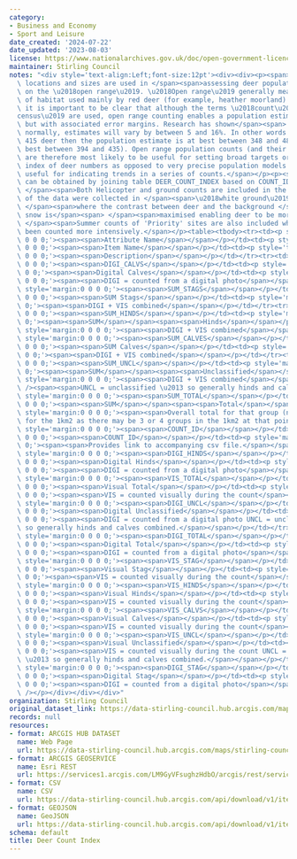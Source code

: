 ```yaml
---
category:
- Business and Economy
- Sport and Leisure
date_created: '2024-07-22'
date_updated: '2023-08-03'
license: https://www.nationalarchives.gov.uk/doc/open-government-licence/version/3/
maintainer: Stirling Council
notes: "<div style='text-align:Left;font-size:12pt'><div><div><p><span>Deer group\
  \ locations and sizes are used in </span><span>assessing deer populations living\
  \ on the \u2018open range\u2019. \u2018Open range\u2019 generally means open areas\
  \ of habitat used mainly by red deer (for example, heather moorland). From the outset\
  \ it is important to be clear that although the terms \u2018count\u2019 or \u2018\
  census\u2019 are used, open range counting enables a population estimate to be made,\
  \ but with associated error margins. Research has shown</span><span> </span><span>that,\
  \ normally, estimates will vary by between 5 and 16%. In other words if you count\
  \ 415 deer then the population estimate is at best between 348 and 481 (or at very\
  \ best between 394 and 435). Open range population counts (and their resulting estimates)\
  \ are therefore most likely to be useful for setting broad targets or giving an\
  \ index of deer numbers as opposed to very precise population models. They are also\
  \ useful for indicating trends in a series of counts.</span></p><p><span>Count information\
  \ can be obtained by joining table DEER_COUNT_INDEX based on COUNT_ID columns.</span><span>\
  \ </span><span>Both Helicopter and ground counts are included in the data. The </span><span>m</span><span>ajority\
  \ of the data were collected in </span><span>\u2018white ground\u2019 </span><span>conditions\
  \ </span><span>where the contrast between deer and the background </span><span>of\
  \ snow is</span><span> </span><span>maximised enabling deer to be more easily spotted.</span><span>\
  \ </span><span>Summer counts of 'Priority' sites are also included where sites have\
  \ been counted more intensively.</span></p><table><tbody><tr><td><p style='text-align:Center;font-weight:bold;margin:0\
  \ 0 0 0;'><span><span>Attribute Name</span></span></p></td><td><p style='text-align:Center;font-weight:bold;margin:0\
  \ 0 0 0;'><span><span>Item Name</span></span></p></td><td><p style='text-align:Center;font-weight:bold;margin:0\
  \ 0 0 0;'><span><span>Description</span></span></p></td></tr><tr><td><p style='margin:0\
  \ 0 0 0;'><span><span>DIGI_CALVS</span></span></p></td><td><p style='margin:0 0\
  \ 0 0;'><span><span>Digital Calves</span></span></p></td><td><p style='margin:0\
  \ 0 0 0;'><span><span>DIGI = counted from a digital photo</span></span></p></td></tr><tr><td><p\
  \ style='margin:0 0 0 0;'><span><span>SUM_STAGS</span></span></p></td><td><p style='margin:0\
  \ 0 0 0;'><span><span>SUM Stags</span></span></p></td><td><p style='margin:0 0 0\
  \ 0;'><span><span>DIGI + VIS combined</span></span></p></td></tr><tr><td><p style='margin:0\
  \ 0 0 0;'><span><span>SUM_HINDS</span></span></p></td><td><p style='margin:0 0 0\
  \ 0;'><span><span>SUM</span></span><span><span>Hinds</span></span></p></td><td><p\
  \ style='margin:0 0 0 0;'><span><span>DIGI + VIS combined</span></span></p></td></tr><tr><td><p\
  \ style='margin:0 0 0 0;'><span><span>SUM_CALVES</span></span></p></td><td><p style='margin:0\
  \ 0 0 0;'><span><span>SUM Calves</span></span></p></td><td><p style='margin:0 0\
  \ 0 0;'><span><span>DIGI + VIS combined</span></span></p></td></tr><tr><td><p style='margin:0\
  \ 0 0 0;'><span><span>SUM_UNCL</span></span></p></td><td><p style='margin:0 0 0\
  \ 0;'><span><span>SUM</span></span><span><span>Unclassified</span></span></p></td><td><p\
  \ style='margin:0 0 0 0;'><span><span>DIGI + VIS combined</span></span><span /><span\
  \ /><span><span>UNCL = unclassified \u2013 so generally hinds and calves combined.</span></span></p></td></tr><tr><td><p\
  \ style='margin:0 0 0 0;'><span><span>SUM_TOTAL</span></span></p></td><td><p style='margin:0\
  \ 0 0 0;'><span><span>SUM</span></span><span><span>Total</span></span></p></td><td><p\
  \ style='margin:0 0 0 0;'><span><span>Overall total for that group (not necessarily\
  \ for the 1km2 as there may be 3 or 4 groups in the 1km2 at that point in time.</span></span></p></td></tr><tr><td><p\
  \ style='margin:0 0 0 0;'><span><span>COUNT_ID</span></span></p></td><td><p style='margin:0\
  \ 0 0 0;'><span><span>COUNT_ID</span></span></p></td><td><p style='margin:0 0 0\
  \ 0;'><span><span>Provides link to accompanying csv file.</span></span></p></td></tr><tr><td><p\
  \ style='margin:0 0 0 0;'><span><span>DIGI_HINDS</span></span></p></td><td><p style='margin:0\
  \ 0 0 0;'><span><span>Digital Hinds</span></span></p></td><td><p style='margin:0\
  \ 0 0 0;'><span><span>DIGI = counted from a digital photo</span></span></p></td></tr><tr><td><p\
  \ style='margin:0 0 0 0;'><span><span>VIS_TOTAL</span></span></p></td><td><p style='margin:0\
  \ 0 0 0;'><span><span>Visual Total</span></span></p></td><td><p style='margin:0\
  \ 0 0 0;'><span><span>VIS = counted visually during the count</span></span></p></td></tr><tr><td><p\
  \ style='margin:0 0 0 0;'><span><span>DIGI_UNCL</span></span></p></td><td><p style='margin:0\
  \ 0 0 0;'><span><span>Digital Unclassified</span></span></p></td><td><p style='margin:0\
  \ 0 0 0;'><span><span>DIGI = counted from a digital photo UNCL = unclassified \u2013\
  \ so generally hinds and calves combined.</span></span></p></td></tr><tr><td><p\
  \ style='margin:0 0 0 0;'><span><span>DIGI_TOTAL</span></span></p></td><td><p style='margin:0\
  \ 0 0 0;'><span><span>Digital Total</span></span></p></td><td><p style='margin:0\
  \ 0 0 0;'><span><span>DIGI = counted from a digital photo</span></span></p></td></tr><tr><td><p\
  \ style='margin:0 0 0 0;'><span><span>VIS_STAG</span></span></p></td><td><p style='margin:0\
  \ 0 0 0;'><span><span>Visual Stag</span></span></p></td><td><p style='margin:0 0\
  \ 0 0;'><span><span>VIS = counted visually during the count</span></span></p></td></tr><tr><td><p\
  \ style='margin:0 0 0 0;'><span><span>VIS_HINDS</span></span></p></td><td><p style='margin:0\
  \ 0 0 0;'><span><span>Visual Hinds</span></span></p></td><td><p style='margin:0\
  \ 0 0 0;'><span><span>VIS = counted visually during the count</span></span></p></td></tr><tr><td><p\
  \ style='margin:0 0 0 0;'><span><span>VIS_CALVS</span></span></p></td><td><p style='margin:0\
  \ 0 0 0;'><span><span>Visual Calves</span></span></p></td><td><p style='margin:0\
  \ 0 0 0;'><span><span>VIS = counted visually during the count</span></span></p></td></tr><tr><td><p\
  \ style='margin:0 0 0 0;'><span><span>VIS_UNCL</span></span></p></td><td><p style='margin:0\
  \ 0 0 0;'><span><span>Visual Unclassified</span></span></p></td><td><p style='margin:0\
  \ 0 0 0;'><span><span>VIS = counted visually during the count UNCL = unclassified\
  \ \u2013 so generally hinds and calves combined.</span></span></p></td></tr><tr><td><p\
  \ style='margin:0 0 0 0;'><span><span>DIGI_STAG</span></span></p></td><td><p style='margin:0\
  \ 0 0 0;'><span><span>Digital Stag</span></span></p></td><td><p style='margin:0\
  \ 0 0 0;'><span><span>DIGI = counted from a digital photo</span></span></p></td></tr></tbody></table><p><span\
  \ /></p></div></div></div>"
organization: Stirling Council
original_dataset_link: https://data-stirling-council.hub.arcgis.com/maps/stirling-council::deer-count-index
records: null
resources:
- format: ARCGIS HUB DATASET
  name: Web Page
  url: https://data-stirling-council.hub.arcgis.com/maps/stirling-council::deer-count-index
- format: ARCGIS GEOSERVICE
  name: Esri REST
  url: https://services1.arcgis.com/LM9GyVFsughzHdbO/arcgis/rest/services/Deer_Counts_Deer_Groups/FeatureServer/1
- format: CSV
  name: CSV
  url: https://data-stirling-council.hub.arcgis.com/api/download/v1/items/bb41b2bff76642119867a010109dda54/csv?layers=1
- format: GEOJSON
  name: GeoJSON
  url: https://data-stirling-council.hub.arcgis.com/api/download/v1/items/bb41b2bff76642119867a010109dda54/geojson?layers=1
schema: default
title: Deer Count Index
---
```

